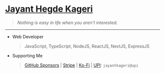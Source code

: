 # [Jayant Hegde Kageri](https://jayantkageri.in/)
> <i>Nothing is easy in life when you aren't interested.</i>
<hr>

* Web Developer
	> JavaScript, TypeScript, NodeJS, ReactJS, NextJS, ExpressJS

* Supporting Me
	> [GitHub Sponsors](https://github.com/sponsors/jayantkageri) | [Stripe](https://links.jayantkageri.in/stripe) | [Ko-Fi](https://www.ko-fi.com/jayantkageri) | [UPI](https://links.jayantkageri.in/payu): `jayantkageri@upi`
